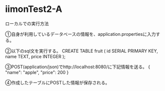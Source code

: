 # iimonTest2-A
ローカルでの実行方法

①自身が利用しているデータベースの情報を、application.propertiesに入力する。

②以下のsql文を実行する。 CREATE TABLE fruit ( id SERIAL PRIMARY KEY, name TEXT, price INTEGER );

③POST(application/json)でhttp://localhost:8080/に下記情報を送る。 { "name": "apple", "price": 200 }

④作成したテーブルにPOSTした情報が保存される。